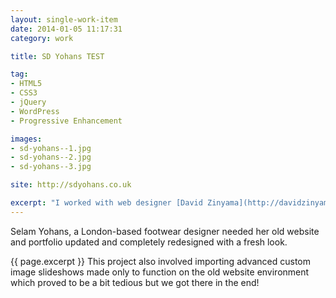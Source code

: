 ```yaml
---
layout: single-work-item
date: 2014-01-05 11:17:31
category: work

title: SD Yohans TEST

tag:
- HTML5
- CSS3
- jQuery
- WordPress
- Progressive Enhancement

images:
- sd-yohans--1.jpg
- sd-yohans--2.jpg
- sd-yohans--3.jpg

site: http://sdyohans.co.uk

excerpt: "I worked with web designer [David Zinyama](http://davidzinyama.com) who provided me with all Photoshop design files to develop a fast, WordPress powered website complete with portfolio sections progressively enhanced (functions with Javascript disabled) with AJAX driven sliders and dynamically loaded modal windows."
---
```


Selam Yohans, a London-based footwear designer needed her old website and portfolio updated and completely redesigned with a fresh look.

{{ page.excerpt }} This project also involved importing advanced custom image slideshows made only to function on the old website environment which proved to be a bit tedious but we got there in the end!